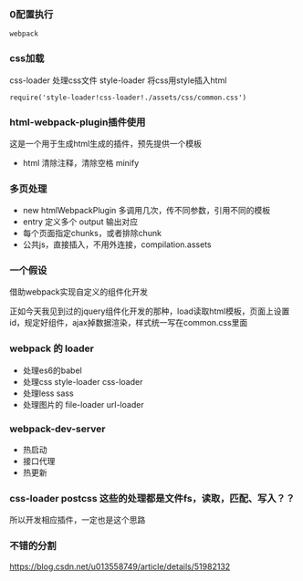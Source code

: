 
### 0配置执行
```
webpack
```

### css加载
css-loader 处理css文件
style-loader 将css用style插入html
```
require('style-loader!css-loader!./assets/css/common.css')

```

### html-webpack-plugin插件使用
这是一个用于生成html生成的插件，预先提供一个模板

- html 清除注释，清除空格 minify


### 多页处理

- new htmlWebpackPlugin 多调用几次，传不同参数，引用不同的模板
- entry 定义多个 output 输出对应
- 每个页面指定chunks，或者排除chunk
- 公共js，直接插入，不用外连接，compilation.assets

### 一个假设

借助webpack实现自定义的组件化开发

正如今天我见到过的jquery组件化开发的那种，load读取html模板，页面上设置id，规定好组件，ajax掉数据渲染，样式统一写在common.css里面

### webpack 的 loader

- 处理es6的babel
- 处理css style-loader css-loader
- 处理less sass
- 处理图片的 file-loader url-loader

### webpack-dev-server
- 热启动
- 接口代理
- 热更新

### css-loader postcss 这些的处理都是文件fs，读取，匹配、写入？？

所以开发相应插件，一定也是这个思路


### 不错的分割
https://blog.csdn.net/u013558749/article/details/51982132
